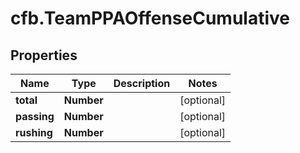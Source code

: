 # cfb.TeamPPAOffenseCumulative

## Properties
Name | Type | Description | Notes
------------ | ------------- | ------------- | -------------
**total** | **Number** |  | [optional] 
**passing** | **Number** |  | [optional] 
**rushing** | **Number** |  | [optional] 


